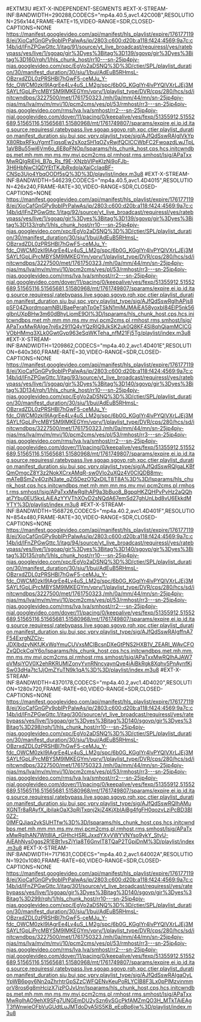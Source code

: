 #EXTM3U
#EXT-X-INDEPENDENT-SEGMENTS
#EXT-X-STREAM-INF:BANDWIDTH=290288,CODECS="mp4a.40.5,avc1.42C00B",RESOLUTION=256x144,FRAME-RATE=15,VIDEO-RANGE=SDR,CLOSED-CAPTIONS=NONE
https://manifest.googlevideo.com/api/manifest/hls_playlist/expire/1761771198/ei/XioCafGnGPy9obIPrPaIwAs/ip/2803:c600:d20b:a118:f424:4569:9a7c:c14b/id/lFnZPGwGttc.1/itag/91/source/yt_live_broadcast/requiressl/yes/ratebypass/yes/live/1/sgoap/gir%3Dyes%3Bitag%3D139/sgovp/gir%3Dyes%3Bitag%3D160/rqh/1/hls_chunk_host/rr10---sn-25jp4pjv-njas.googlevideo.com/xpc/EgVo2aDSNQ%3D%3D/ctier/SPL/playlist_duration/30/manifest_duration/30/siu/1/bui/AdEuB5RHmsL-OBzrxdZDL0zPRSHBI7hGwF5-ceMJu_Y-fdc_OWCM0zkI9IAgrEe4Lv4uS_LM2g/spc/6b0G_KGgIYr4lvPYQlVXrLJEj3MSAYLfGpLiPrcMBYSM9lMKEGYm/vprv/1/playlist_type/DVR/cps/280/hcs/sd/initcwndbps/3227500/met/1761750323,/mh/0a/mm/44/mn/sn-25jp4pjv-njas/ms/lva/mv/m/mvi/10/pcm2cms/yes/pl/53/rmhost/rr3---sn-25jp4pjv-njas.googlevideo.com/rms/lva,lva/smhost/rr2---sn-25jp4pjv-njal.googlevideo.com/dover/11/pacing/0/keepalive/yes/fexp/51355912,51552689,51565116,51565681,51580968/mt/1761749807/sparams/expire,ei,ip,id,itag,source,requiressl,ratebypass,live,sgoap,sgovp,rqh,xpc,ctier,playlist_duration,manifest_duration,siu,bui,spc,vprv,playlist_type/sig/AJfQdSswRAIgIVkYpX80RbxRFkuYgmtTjqsqEw2sXozSH1qOZyRwjfQCICCWbFC2FwoazdLwJTpL1aVBBu55wi6Vm6o_6E8pFNOp/lsparams/hls_chunk_host,cps,hcs,initcwndbps,met,mh,mm,mn,ms,mv,mvi,pcm2cms,pl,rmhost,rms,smhost/lsig/APaTxxMwRQIgRiEHj_B7p_Rs_f9E-XNzbVIPeKlzNj9oFJb-3H6HbNwCIQDYEtTKJbRxdolaXaiCcIaqBF-CNSp3Ujo4YbqOODf5sQ%3D%3D/playlist/index.m3u8
#EXT-X-STREAM-INF:BANDWIDTH=546239,CODECS="mp4a.40.5,avc1.4D4015",RESOLUTION=426x240,FRAME-RATE=30,VIDEO-RANGE=SDR,CLOSED-CAPTIONS=NONE
https://manifest.googlevideo.com/api/manifest/hls_playlist/expire/1761771198/ei/XioCafGnGPy9obIPrPaIwAs/ip/2803:c600:d20b:a118:f424:4569:9a7c:c14b/id/lFnZPGwGttc.1/itag/92/source/yt_live_broadcast/requiressl/yes/ratebypass/yes/live/1/sgoap/gir%3Dyes%3Bitag%3D139/sgovp/gir%3Dyes%3Bitag%3D133/rqh/1/hls_chunk_host/rr10---sn-25jp4pjv-njas.googlevideo.com/xpc/EgVo2aDSNQ%3D%3D/ctier/SPL/playlist_duration/30/manifest_duration/30/siu/1/bui/AdEuB5RHmsL-OBzrxdZDL0zPRSHBI7hGwF5-ceMJu_Y-fdc_OWCM0zkI9IAgrEe4Lv4uS_LM2g/spc/6b0G_KGgIYr4lvPYQlVXrLJEj3MSAYLfGpLiPrcMBYSM9lMKEGYm/vprv/1/playlist_type/DVR/cps/280/hcs/sd/initcwndbps/3227500/met/1761750323,/mh/0a/mm/44/mn/sn-25jp4pjv-njas/ms/lva/mv/m/mvi/10/pcm2cms/yes/pl/53/rmhost/rr3---sn-25jp4pjv-njas.googlevideo.com/rms/lva,lva/smhost/rr2---sn-25jp4pjv-njal.googlevideo.com/dover/11/pacing/0/keepalive/yes/fexp/51355912,51552689,51565116,51565681,51580968/mt/1761749807/sparams/expire,ei,ip,id,itag,source,requiressl,ratebypass,live,sgoap,sgovp,rqh,xpc,ctier,playlist_duration,manifest_duration,siu,bui,spc,vprv,playlist_type/sig/AJfQdSswRgIhAPjs8pSF04ZkordmoamNBUBaePerahTp0eTSkN1mjMJMAiEA58yoxbI84ElP5nk56glbnUXpBHw3m60dBhyLiomE9OI%3D/lsparams/hls_chunk_host,cps,hcs,initcwndbps,met,mh,mm,mn,ms,mv,mvi,pcm2cms,pl,rmhost,rms,smhost/lsig/APaTxxMwRAIge7nj6x2911Q4vYQzRIQ9JkSK2uk0Q8KF4Sl8qhQjamMCICGVObHMmq3XLk0GwtGvp963eSqWKTeha_nfM21Fj5Tg/playlist/index.m3u8
#EXT-X-STREAM-INF:BANDWIDTH=1209862,CODECS="mp4a.40.2,avc1.4D401E",RESOLUTION=640x360,FRAME-RATE=30,VIDEO-RANGE=SDR,CLOSED-CAPTIONS=NONE
https://manifest.googlevideo.com/api/manifest/hls_playlist/expire/1761771198/ei/XioCafGnGPy9obIPrPaIwAs/ip/2803:c600:d20b:a118:f424:4569:9a7c:c14b/id/lFnZPGwGttc.1/itag/93/source/yt_live_broadcast/requiressl/yes/ratebypass/yes/live/1/sgoap/gir%3Dyes%3Bitag%3D140/sgovp/gir%3Dyes%3Bitag%3D134/rqh/1/hls_chunk_host/rr10---sn-25jp4pjv-njas.googlevideo.com/xpc/EgVo2aDSNQ%3D%3D/ctier/SPL/playlist_duration/30/manifest_duration/30/siu/1/bui/AdEuB5RHmsL-OBzrxdZDL0zPRSHBI7hGwF5-ceMJu_Y-fdc_OWCM0zkI9IAgrEe4Lv4uS_LM2g/spc/6b0G_KGgIYr4lvPYQlVXrLJEj3MSAYLfGpLiPrcMBYSM9lMKEGYm/vprv/1/playlist_type/DVR/cps/280/hcs/sd/initcwndbps/3227500/met/1761750323,/mh/0a/mm/44/mn/sn-25jp4pjv-njas/ms/lva/mv/m/mvi/10/pcm2cms/yes/pl/53/rmhost/rr3---sn-25jp4pjv-njas.googlevideo.com/rms/lva,lva/smhost/rr2---sn-25jp4pjv-njal.googlevideo.com/dover/11/pacing/0/keepalive/yes/fexp/51355912,51552689,51565116,51565681,51580968/mt/1761749807/sparams/expire,ei,ip,id,itag,source,requiressl,ratebypass,live,sgoap,sgovp,rqh,xpc,ctier,playlist_duration,manifest_duration,siu,bui,spc,vprv,playlist_type/sig/AJfQdSswRQIgaLKBfQmOmgcZ8Y3z2NokXCrxAMqR-sw0VIo2uXQz4V0CIQDB8mv-mATeBSmZy4OzjN3ate_qZi5DezO1QxDlLT8T8A%3D%3D/lsparams/hls_chunk_host,cps,hcs,initcwndbps,met,mh,mm,mn,ms,mv,mvi,pcm2cms,pl,rmhost,rms,smhost/lsig/APaTxxMwRgIhAP9a3bBuo8_BgpqHKZQHPvPvHz2aQQhat7Ybu0EU5kxLAiEAzYYVThXOvD2sNQdA67emSd27ghUnLbd8vU6EkkdMYTY%3D/playlist/index.m3u8
#EXT-X-STREAM-INF:BANDWIDTH=1568726,CODECS="mp4a.40.2,avc1.4D401F",RESOLUTION=854x480,FRAME-RATE=30,VIDEO-RANGE=SDR,CLOSED-CAPTIONS=NONE
https://manifest.googlevideo.com/api/manifest/hls_playlist/expire/1761771198/ei/XioCafGnGPy9obIPrPaIwAs/ip/2803:c600:d20b:a118:f424:4569:9a7c:c14b/id/lFnZPGwGttc.1/itag/94/source/yt_live_broadcast/requiressl/yes/ratebypass/yes/live/1/sgoap/gir%3Dyes%3Bitag%3D140/sgovp/gir%3Dyes%3Bitag%3D135/rqh/1/hls_chunk_host/rr10---sn-25jp4pjv-njas.googlevideo.com/xpc/EgVo2aDSNQ%3D%3D/ctier/SPL/playlist_duration/30/manifest_duration/30/siu/1/bui/AdEuB5RHmsL-OBzrxdZDL0zPRSHBI7hGwF5-ceMJu_Y-fdc_OWCM0zkI9IAgrEe4Lv4uS_LM2g/spc/6b0G_KGgIYr4lvPYQlVXrLJEj3MSAYLfGpLiPrcMBYSM9lMKEGYm/vprv/1/playlist_type/DVR/cps/280/hcs/sd/initcwndbps/3227500/met/1761750323,/mh/0a/mm/44/mn/sn-25jp4pjv-njas/ms/lva/mv/m/mvi/10/pcm2cms/yes/pl/53/rmhost/rr3---sn-25jp4pjv-njas.googlevideo.com/rms/lva,lva/smhost/rr2---sn-25jp4pjv-njal.googlevideo.com/dover/11/pacing/0/keepalive/yes/fexp/51355912,51552689,51565116,51565681,51580968/mt/1761749807/sparams/expire,ei,ip,id,itag,source,requiressl,ratebypass,live,sgoap,sgovp,rqh,xpc,ctier,playlist_duration,manifest_duration,siu,bui,spc,vprv,playlist_type/sig/AJfQdSswRAIgffnA7F54ExrgNZCiv-JDXlbdzyNKfJKxWqYmuCUVxsMCIBcsnDXeGtPNS2HXB1V_ZEARI_WAvCFOZxQDckCqiY6o/lsparams/hls_chunk_host,cps,hcs,initcwndbps,met,mh,mm,mn,ms,mv,mvi,pcm2cms,pl,rmhost,rms,smhost/lsig/APaTxxMwRQIhAJAW7pVMsjYOV0X2ehRKRUMIZonyYvnRNncyaynQve4iAiBkRgk8Xqhv5PnAynfKjSw03dHa7tc1JjOmZYuTN9k1qA%3D%3D/playlist/index.m3u8
#EXT-X-STREAM-INF:BANDWIDTH=4370178,CODECS="mp4a.40.2,avc1.4D4020",RESOLUTION=1280x720,FRAME-RATE=60,VIDEO-RANGE=SDR,CLOSED-CAPTIONS=NONE
https://manifest.googlevideo.com/api/manifest/hls_playlist/expire/1761771198/ei/XioCafGnGPy9obIPrPaIwAs/ip/2803:c600:d20b:a118:f424:4569:9a7c:c14b/id/lFnZPGwGttc.1/itag/300/source/yt_live_broadcast/requiressl/yes/ratebypass/yes/live/1/sgoap/gir%3Dyes%3Bitag%3D140/sgovp/gir%3Dyes%3Bitag%3D298/rqh/1/hls_chunk_host/rr10---sn-25jp4pjv-njas.googlevideo.com/xpc/EgVo2aDSNQ%3D%3D/ctier/SPL/playlist_duration/30/manifest_duration/30/siu/1/bui/AdEuB5RHmsL-OBzrxdZDL0zPRSHBI7hGwF5-ceMJu_Y-fdc_OWCM0zkI9IAgrEe4Lv4uS_LM2g/spc/6b0G_KGgIYr4lvPYQlVXrLJEj3MSAYLfGpLiPrcMBYSM9lMKEGYm/vprv/1/playlist_type/DVR/cps/280/hcs/sd/initcwndbps/3227500/met/1761750323,/mh/0a/mm/44/mn/sn-25jp4pjv-njas/ms/lva/mv/m/mvi/10/pcm2cms/yes/pl/53/rmhost/rr3---sn-25jp4pjv-njas.googlevideo.com/rms/lva,lva/smhost/rr2---sn-25jp4pjv-njal.googlevideo.com/dover/11/pacing/0/keepalive/yes/fexp/51355912,51552689,51565116,51565681,51580968/mt/1761749807/sparams/expire,ei,ip,id,itag,source,requiressl,ratebypass,live,sgoap,sgovp,rqh,xpc,ctier,playlist_duration,manifest_duration,siu,bui,spc,vprv,playlist_type/sig/AJfQdSswRQIhAMuXGNTr8aRAyfX_ibiIakOaX3pRjTxqnj2kjZ4KjXbIAiBg4fgFH0qozvLziPcBD3BI0Z2-0IMFQJiaq2vkSUHTfw%3D%3D/lsparams/hls_chunk_host,cps,hcs,initcwndbps,met,mh,mm,mn,ms,mv,mvi,pcm2cms,pl,rmhost,rms,smhost/lsig/APaTxxMwRgIhAN7Wlt8lA_rGHhcHSRLJxxdYXyVWYVNYso9ykY_StyU-AiEAhNys0gqs2R1EBt1vsZjYIa8T6GnvlT8TQaP2TGpiDnM%3D/playlist/index.m3u8
#EXT-X-STREAM-INF:BANDWIDTH=7171631,CODECS="mp4a.40.2,avc1.64002A",RESOLUTION=1920x1080,FRAME-RATE=60,VIDEO-RANGE=SDR,CLOSED-CAPTIONS=NONE
https://manifest.googlevideo.com/api/manifest/hls_playlist/expire/1761771198/ei/XioCafGnGPy9obIPrPaIwAs/ip/2803:c600:d20b:a118:f424:4569:9a7c:c14b/id/lFnZPGwGttc.1/itag/301/source/yt_live_broadcast/requiressl/yes/ratebypass/yes/live/1/sgoap/gir%3Dyes%3Bitag%3D140/sgovp/gir%3Dyes%3Bitag%3D299/rqh/1/hls_chunk_host/rr10---sn-25jp4pjv-njas.googlevideo.com/xpc/EgVo2aDSNQ%3D%3D/ctier/SPL/playlist_duration/30/manifest_duration/30/siu/1/bui/AdEuB5RHmsL-OBzrxdZDL0zPRSHBI7hGwF5-ceMJu_Y-fdc_OWCM0zkI9IAgrEe4Lv4uS_LM2g/spc/6b0G_KGgIYr4lvPYQlVXrLJEj3MSAYLfGpLiPrcMBYSM9lMKEGYm/vprv/1/playlist_type/DVR/cps/280/hcs/sd/initcwndbps/3227500/met/1761750323,/mh/0a/mm/44/mn/sn-25jp4pjv-njas/ms/lva/mv/m/mvi/10/pcm2cms/yes/pl/53/rmhost/rr3---sn-25jp4pjv-njas.googlevideo.com/rms/lva,lva/smhost/rr2---sn-25jp4pjv-njal.googlevideo.com/dover/11/pacing/0/keepalive/yes/fexp/51355912,51552689,51565116,51565681,51580968/mt/1761749807/sparams/expire,ei,ip,id,itag,source,requiressl,ratebypass,live,sgoap,sgovp,rqh,xpc,ctier,playlist_duration,manifest_duration,siu,bui,spc,vprv,playlist_type/sig/AJfQdSswRAIgaOyLYpWB6pgv6Nn2qZhrhtrGpSZzCWFQENvKeuPoRLYCIB8F3Lx0pPlMzvinmmorV8ros6g8mHcizX7jzPOJvUnr/lsparams/hls_chunk_host,cps,hcs,initcwndbps,met,mh,mm,mn,ms,mv,mvi,pcm2cms,pl,rmhost,rms,smhost/lsig/APaTxxMwRgIhAO9ehX9SFg7UNGEmDU2ySzn6vSGcPkfAMZmQO3H_MTkTAiEAgT3fWnwieOFbVuGUdtLuJMTdoDyA5IS5KB_eEqBp6jw%3D/playlist/index.m3u8
